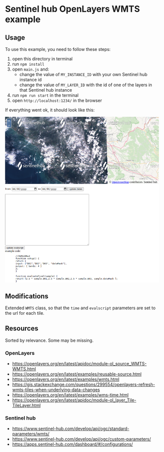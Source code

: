 # Sentinel hub OpenLayers WMTS example

## Usage

To use this example, you need to follow these steps:

1. open this directory in terminal
2. run `npm install`
3. open `main.js` and:
    - change the value of `MY_INSTANCE_ID` with your own Sentinel hub instance id
    - change the value of `MY_LAYER_ID` with the id of one of the layers in that Sentinel hub instance
4. run `npm run start` in the terminal
5. open `http://localhost:1234/` in the browser

If everything went ok, it should look like this:

![Example](example.png)

## Modifications

Extended `WMTS` class, so that the `time` and `evalscript` parameters are set to the url for each tile.

## Resources
Sorted by relevance. Some may be missing.

### OpenLayers
- https://openlayers.org/en/latest/apidoc/module-ol_source_WMTS-WMTS.html
- https://openlayers.org/en/latest/examples/reusable-source.html
- https://openlayers.org/en/latest/examples/wmts.html
- https://gis.stackexchange.com/questions/299554/openlayers-refresh-wmts-tiles-when-underlying-data-changes
- https://openlayers.org/en/latest/examples/wms-time.html
- https://openlayers.org/en/latest/apidoc/module-ol_layer_Tile-TileLayer.html

### Sentinel hub
- https://www.sentinel-hub.com/develop/api/ogc/standard-parameters/wmts/
- https://www.sentinel-hub.com/develop/api/ogc/custom-parameters/
- https://apps.sentinel-hub.com/dashboard/#/configurations/
